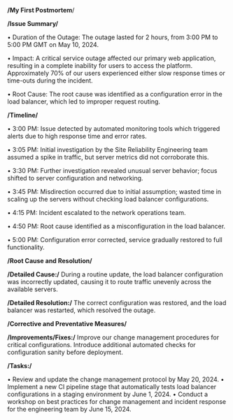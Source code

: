 **/My First Postmortem**/

**/Issue Summary/**

• Duration of the Outage: The outage lasted for 2 hours, from 3:00 PM to 5:00 PM GMT on May 10, 2024.

• Impact: A critical service outage affected our primary web application, resulting in a complete inability for users to access the platform. Approximately 70% of our users experienced either slow response times or time-outs during the incident.

• Root Cause: The root cause was identified as a configuration error in the load balancer, which led to improper request routing.

**/Timeline/**

• 3:00 PM: Issue detected by automated monitoring tools which triggered alerts due to high response time and error rates.

• 3:05 PM: Initial investigation by the Site Reliability Engineering team assumed a spike in traffic, but server metrics did not corroborate this.

• 3:30 PM: Further investigation revealed unusual server behavior; focus shifted to server configuration and networking.

• 3:45 PM: Misdirection occurred due to initial assumption; wasted time in scaling up the servers without checking load balancer configurations.

• 4:15 PM: Incident escalated to the network operations team.

• 4:50 PM: Root cause identified as a misconfiguration in the load balancer.

• 5:00 PM: Configuration error corrected, service gradually restored to full functionality.

**/Root Cause and Resolution/**

**/Detailed Cause:/** During a routine update, the load balancer configuration was incorrectly updated, causing it to route traffic unevenly across the available servers.

**/Detailed Resolution:/** The correct configuration was restored, and the load balancer was restarted, which resolved the outage.

**/Corrective and Preventative Measures/**

**/Improvements/Fixes:/** Improve our change management procedures for critical configurations. Introduce additional automated checks for configuration sanity before deployment.

**/Tasks:/**

• Review and update the change management protocol by May 20, 2024.
• Implement a new CI pipeline stage that automatically tests load balancer configurations in a staging environment by June 1, 2024.
• Conduct a workshop on best practices for change management and incident response for the engineering team by June 15, 2024.
